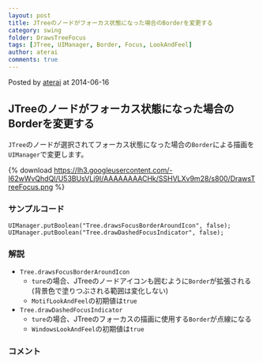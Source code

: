 ```yaml
---
layout: post
title: JTreeのノードがフォーカス状態になった場合のBorderを変更する
category: swing
folder: DrawsTreeFocus
tags: [JTree, UIManager, Border, Focus, LookAndFeel]
author: aterai
comments: true
---
```


Posted by [aterai](http://terai.xrea.jp/aterai.html) at 2014-06-16

## JTreeのノードがフォーカス状態になった場合のBorderを変更する
`JTree`のノードが選択されてフォーカス状態になった場合の`Border`による描画を`UIManager`で変更します。 


{% download https://lh3.googleusercontent.com/-I62wWvQhdQI/U53BUsVLj9I/AAAAAAAACHk/SSHVLXv9m28/s800/DrawsTreeFocus.png %}

### サンプルコード
<pre class="prettyprint"><code>UIManager.putBoolean("Tree.drawsFocusBorderAroundIcon", false);
UIManager.putBoolean("Tree.drawDashedFocusIndicator", false);
</code></pre>

### 解説
- `Tree.drawsFocusBorderAroundIcon`
    - `ture`の場合、JTreeのノードアイコンも囲むように`Border`が拡張される(背景色で塗りつぶされる範囲は変化しない)
    - `MotifLookAndFeel`の初期値は`true`
- `Tree.drawDashedFocusIndicator`
    - `ture`の場合、JTreeのフォーカスの描画に使用する`Border`が点線になる
    - `WindowsLookAndFeel`の初期値は`true`

<!-- dummy comment line for breaking list -->

### コメント
